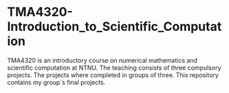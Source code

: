 # TMA4320-Introduction_to_Scientific_Computation
TMA4320 is an introductory course on numerical mathematics and scientific computation at NTNU. The teaching consists of three compulsory projects. 
The projects where completed in groups of three. This repository contains my group´s final projects. 
